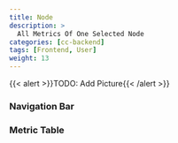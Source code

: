 ```yaml
---
title: Node
description: >
  All Metrics Of One Selected Node
categories: [cc-backend]
tags: [Frontend, User]
weight: 13
---
```


{{< alert >}}TODO: Add Picture{{< /alert >}}

### Navigation Bar

### Metric Table
